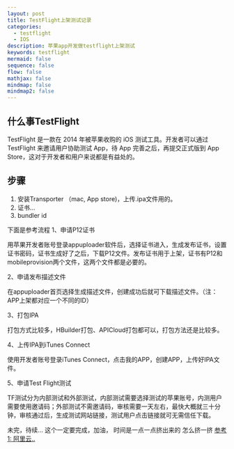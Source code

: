 ```yaml
---
layout: post
title: TestFlight上架测试记录
categories:
  - testflight
  - IOS
description: 苹果app开发做testflight上架测试
keywords: testflight
mermaid: false
sequence: false
flow: false
mathjax: false
mindmap: false
mindmap2: false
---
```

## 什么事TestFlight

TestFlight 是一款在 2014 年被苹果收购的 iOS 测试工具。开发者可以通过 TestFlight 来邀请用户协助测试 App，待 App 完善之后，再提交正式版到 App Store，这对于开发者和用户来说都是有益处的。

## 步骤

1.  安装Transporter （mac, App store)，上传.ipa文件用的。
2.  证书...
3.   bundler id

下面是参考流程
1、申请P12证书

用苹果开发者账号登录appuploader软件后，选择证书进入，生成发布证书，设置证书密码，证书生成好了之后，下载P12文件。发布证书用于上架，证书有P12和mobileprovision两个文件，这两个文件都是必要的。

2、申请发布描述文件

在appuploader首页选择生成描述文件，创建成功后就可下载描述文件。（注：APP上架都对应一个不同的ID）

3、打包IPA

打包方式比较多，HBuilder打包、APICloud打包都可以，打包方法还是比较多。

4、上传IPA到iTunes Connect

使用开发者账号登录iTunes Connect，点击我的APP，创建APP，上传好IPA文件。

5、申请Test Flight测试

TF测试分为内部测试和外部测试，内部测试需要选择测试的苹果账号，内测用户需要使用邀请码；外部测试不需邀请码，审核需要一天左右，最快大概就三十分钟，审核通过后，生成测试网站链接，测试用户点击链接就可无需信任下载。


未完，待续...
这个一定要完成，加油， 时间是一点一点挤出来的
怎么挤一挤
[参考1: 阿里云..](https://developer.aliyun.com/article/1220212)
